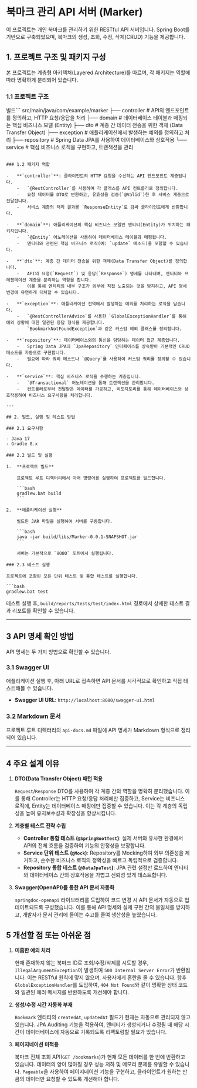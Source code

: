 # 북마크 관리 API 서버 (Marker)

이 프로젝트는 개인 북마크를 관리하기 위한 RESTful API 서버입니다. Spring Boot를 기반으로 구축되었으며, 북마크의 생성, 조회, 수정, 삭제(CRUD) 기능을 제공합니다.

## 1. 프로젝트 구조 및 패키지 구성

본 프로젝트는 계층형 아키텍처(Layered Architecture)를 따르며, 각 패키지는 역할에 따라 명확하게 분리되어 있습니다.

### 1.1 프로젝트 구조

빌드```
src/main/java/com/example/marker
├── controller  # API의 엔드포인트를 정의하고, HTTP 요청/응답을 처리
├── domain      # 데이터베이스 테이블과 매핑되는 핵심 비즈니스 모델 (Entity)
├── dto         # 계층 간 데이터 전송을 위한 객체 (Data Transfer Object)
├── exception   # 애플리케이션에서 발생하는 예외를 정의하고 처리
├── repository  # Spring Data JPA를 사용하여 데이터베이스와 상호작용
└── service     # 핵심 비즈니스 로직을 구현하고, 트랜잭션을 관리
```

### 1.2 패키지 역할

-   **`controller`**: 클라이언트의 HTTP 요청을 수신하는 API 엔드포인트 계층입니다.
    -   `@RestController`를 사용하여 각 클래스를 API 컨트롤러로 정의합니다.
    -   요청 데이터를 DTO로 변환하고, 유효성을 검증(`@Valid`)한 후 서비스 계층으로 전달합니다.
    -   서비스 계층의 처리 결과를 `ResponseEntity`로 감싸 클라이언트에게 반환합니다.

-   **`domain`**: 애플리케이션의 핵심 비즈니스 모델인 엔티티(Entity)가 위치하는 패키지입니다.
    -   `@Entity` 어노테이션을 사용하여 데이터베이스 테이블과 매핑됩니다.
    -   엔티티와 관련된 핵심 비즈니스 로직(예: `update` 메소드)을 포함할 수 있습니다.

-   **`dto`**: 계층 간 데이터 전송을 위한 객체(Data Transfer Object)를 정의합니다.
    -   API의 요청(`Request`) 및 응답(`Response`) 명세를 나타내며, 엔티티와 프레젠테이션 계층을 분리하는 역할을 합니다.
    -   이를 통해 엔티티의 내부 구조가 외부에 직접 노출되는 것을 방지하고, API 명세 변경에 유연하게 대처할 수 있습니다.

-   **`exception`**: 애플리케이션 전역에서 발생하는 예외를 처리하는 로직을 담습니다.
    -   `@RestControllerAdvice`를 사용한 `GlobalExceptionHandler`를 통해 예외 상황에 대한 일관된 응답 형식을 제공합니다.
    -   `BookmarkNotFoundException`과 같은 커스텀 예외 클래스를 정의합니다.

-   **`repository`**: 데이터베이스와의 통신을 담당하는 데이터 접근 계층입니다.
    -   Spring Data JPA의 `JpaRepository` 인터페이스를 상속받아 기본적인 CRUD 메소드를 자동으로 구현합니다.
    -   필요에 따라 쿼리 메소드나 `@Query`를 사용하여 커스텀 쿼리를 정의할 수 있습니다.

-   **`service`**: 핵심 비즈니스 로직을 수행하는 계층입니다.
    -   `@Transactional` 어노테이션을 통해 트랜잭션을 관리합니다.
    -   컨트롤러로부터 전달받은 데이터를 가공하고, 리포지토리를 통해 데이터베이스와 상호작용하여 비즈니스 요구사항을 처리합니다.

---

## 2. 빌드, 실행 및 테스트 방법

### 2.1 요구사항

- Java 17
- Gradle 8.x

### 2.2 빌드 및 실행

1.  **프로젝트 빌드**

    프로젝트 루트 디렉터리에서 아래 명령어를 실행하여 프로젝트를 빌드합니다.

    ```bash
    gradlew.bat build
    ```

2.  **애플리케이션 실행**

    빌드된 JAR 파일을 실행하여 서버를 구동합니다.

    ```bash
    java -jar build/libs/Marker-0.0.1-SNAPSHOT.jar
    ```

    서버는 기본적으로 `8080` 포트에서 실행됩니다.

### 2.3 테스트 실행

프로젝트에 포함된 모든 단위 테스트 및 통합 테스트를 실행합니다.

```bash
gradlew.bat test
```

테스트 실행 후, `build/reports/tests/test/index.html` 경로에서 상세한 테스트 결과 리포트를 확인할 수 있습니다.

---

## 3 API 명세 확인 방법

API 명세는 두 가지 방법으로 확인할 수 있습니다.

### 3.1 Swagger UI

애플리케이션 실행 후, 아래 URL로 접속하면 API 문서를 시각적으로 확인하고 직접 테스트해볼 수 있습니다.

- **Swagger UI URL**: `http://localhost:8080/swagger-ui.html`

### 3.2 Markdown 문서

프로젝트 루트 디렉터리의 `api-docs.md` 파일에 API 명세가 Markdown 형식으로 정리되어 있습니다.

---

## 4 주요 설계 이유

1.  **DTO(Data Transfer Object) 패턴 적용**

    `Request`/`Response` DTO를 사용하여 각 계층 간의 역할을 명확히 분리했습니다. 이를 통해 Controller는 HTTP 요청/응답 처리에만 집중하고, Service는 비즈니스 로직에, Entity는 데이터베이스 매핑에만 집중할 수 있습니다. 이는 각 계층의 독립성을 높여 유지보수성과 확장성을 향상시킵니다.

2.  **계층별 테스트 전략 수립**

    -   **Controller 통합 테스트 (`@SpringBootTest`)**: 실제 서버와 유사한 환경에서 API의 전체 흐름을 검증하여 기능의 안정성을 보장합니다.
    -   **Service 단위 테스트 (`@Mock`)**: Repository를 Mocking하여 외부 의존성을 제거하고, 순수한 비즈니스 로직의 정확성을 빠르고 독립적으로 검증합니다.
    -   **Repository 통합 테스트 (`@DataJpaTest`)**: JPA 관련 설정만 로드하여 엔티티와 데이터베이스 간의 상호작용을 가볍고 신뢰성 있게 테스트합니다.

3.  **Swagger(OpenAPI)를 통한 API 문서 자동화**

    `springdoc-openapi` 라이브러리를 도입하여 코드 변경 시 API 문서가 자동으로 업데이트되도록 구성했습니다. 이를 통해 API 명세와 실제 구현 간의 불일치를 방지하고, 개발자가 문서 관리에 들이는 수고를 줄여 생산성을 높였습니다.

## 5 개선할 점 또는 아쉬운 점

1.  **미흡한 예외 처리**

    현재 존재하지 않는 북마크 ID로 조회/수정/삭제를 시도할 경우, `IllegalArgumentException`이 발생하여 `500 Internal Server Error`가 반환됩니다. 이는 RESTful 원칙에 맞지 않으며, 사용자에게 혼란을 줄 수 있습니다. 향후 `GlobalExceptionHandler`를 도입하여, `404 Not Found`와 같이 명확한 상태 코드와 일관된 에러 메시지를 반환하도록 개선해야 합니다.

2.  **생성/수정 시간 자동화 부재**

    `Bookmark` 엔티티의 `createdAt`, `updatedAt` 필드가 현재는 자동으로 관리되지 않고 있습니다. JPA Auditing 기능을 적용하여, 엔티티가 생성되거나 수정될 때 해당 시간이 데이터베이스에 자동으로 기록되도록 리팩토링할 필요가 있습니다.

3.  **페이지네이션 미적용**

    북마크 전체 조회 API(`GET /bookmarks`)가 현재 모든 데이터를 한 번에 반환하고 있습니다. 데이터의 양이 많아질 경우 성능 저하 및 메모리 문제를 유발할 수 있습니다. `Pageable`을 사용하여 페이지네이션 기능을 구현하고, 클라이언트가 원하는 만큼의 데이터만 요청할 수 있도록 개선해야 합니다.
